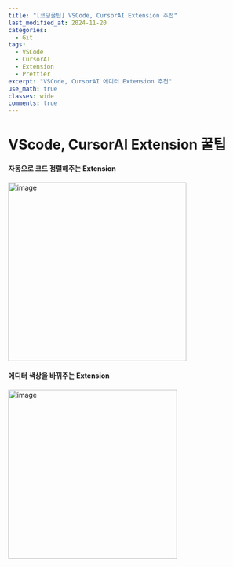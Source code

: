 ```yaml
---
title: "[코딩꿀팁] VSCode, CursorAI Extension 추천"
last_modified_at: 2024-11-20
categories:
  - Git
tags:
  - VSCode
  - CursorAI
  - Extension
  - Prettier
excerpt: "VSCode, CursorAI 에디터 Extension 추천"
use_math: true
classes: wide
comments: true
---
```


# VScode, CursorAI Extension 꿀팁

#### 자동으로 코드 정렬해주는 Extension

<img width="363" alt="image" src="https://github.com/user-attachments/assets/b304948c-63e8-43ae-8fe2-de151f28b406">

#### 에디터 색상을 바꿔주는 Extension

<img width="344" alt="image" src="https://github.com/user-attachments/assets/605e6f9e-1f19-470a-a519-2c2814b86269">


